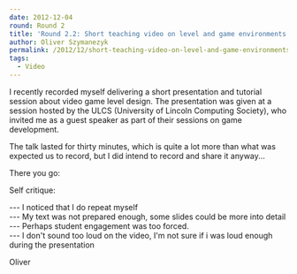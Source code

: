 ```yaml
---
date: 2012-12-04
round: Round 2
title: 'Round 2.2: Short teaching video on level and game environments.'
author: Oliver Szymanezyk
permalink: /2012/12/short-teaching-video-on-level-and-game-environments/
tags:
  - Video
---
```

I recently recorded myself delivering a short presentation and tutorial session about video game level design. The presentation was given at a session hosted by the ULCS (University of Lincoln Computing Society), who invited me as a guest speaker as part of their sessions on game development.

The talk lasted for thirty minutes, which is quite a lot more than what was expected us to record, but I did intend to record and share it anyway...

There you go:



Self critique:

--- I noticed that I do repeat myself  
--- My text was not prepared enough, some slides could be more into detail  
--- Perhaps student engagement was too forced.  
--- I don't sound too loud on the video, I'm not sure if i was loud enough during the presentation

Oliver
